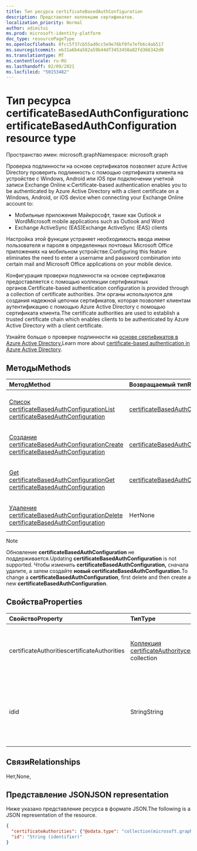 ```yaml
---
title: Тип ресурса certificateBasedAuthConfiguration
description: Представляет коллекцию сертификатов.
localization_priority: Normal
author: adimitui
ms.prod: microsoft-identity-platform
doc_type: resourcePageType
ms.openlocfilehash: 0fcc5f37cb55ad0cc5e9e76bf0fe7efb6c4ab517
ms.sourcegitcommit: eb31a6b4a582a59b44df3453450a82fd366342d0
ms.translationtype: MT
ms.contentlocale: ru-RU
ms.lasthandoff: 02/09/2021
ms.locfileid: "50153482"
---
```

# <a name="certificatebasedauthconfiguration-resource-type"></a><span data-ttu-id="4924a-103">Тип ресурса certificateBasedAuthConfiguration</span><span class="sxs-lookup"><span data-stu-id="4924a-103">certificateBasedAuthConfiguration resource type</span></span>

<span data-ttu-id="4924a-104">Пространство имен: microsoft.graph</span><span class="sxs-lookup"><span data-stu-id="4924a-104">Namespace: microsoft.graph</span></span>

<span data-ttu-id="4924a-105">Проверка подлинности на основе сертификатов позволяет azure Active Directory проверить подлинность с помощью сертификата клиента на устройстве с Windows, Android или iOS при подключении учетной записи Exchange Online к:</span><span class="sxs-lookup"><span data-stu-id="4924a-105">Certificate-based authentication enables you to be authenticated by Azure Active Directory with a client certificate on a Windows, Android, or iOS device when connecting your Exchange Online account to:</span></span>

- <span data-ttu-id="4924a-106">Мобильные приложения Майкрософт, такие как Outlook и Word</span><span class="sxs-lookup"><span data-stu-id="4924a-106">Microsoft mobile applications such as Outlook and Word</span></span>
- <span data-ttu-id="4924a-107">Exchange ActiveSync (EAS)</span><span class="sxs-lookup"><span data-stu-id="4924a-107">Exchange ActiveSync (EAS) clients</span></span>

<span data-ttu-id="4924a-108">Настройка этой функции устраняет необходимость ввода имени пользователя и пароля в определенных почтовых Microsoft Office приложениях на мобильном устройстве.</span><span class="sxs-lookup"><span data-stu-id="4924a-108">Configuring this feature eliminates the need to enter a username and password combination into certain mail and Microsoft Office applications on your mobile device.</span></span>

<span data-ttu-id="4924a-109">Конфигурация проверки подлинности на основе сертификатов предоставляется с помощью коллекции сертификатных органов.</span><span class="sxs-lookup"><span data-stu-id="4924a-109">Certificate-based authentication configuration is provided through a collection of certificate authorities.</span></span> <span data-ttu-id="4924a-110">Эти органы используются для создания надежной цепочки сертификатов, которая позволяет клиентам аутентификацию с помощью Azure Active Directory с помощью сертификата клиента.</span><span class="sxs-lookup"><span data-stu-id="4924a-110">The certificate authorities are used to establish a trusted certificate chain which enables clients to be authenticated by Azure Active Directory with a client certificate.</span></span>

<span data-ttu-id="4924a-111">Узнайте больше о проверке подлинности на [основе сертификатов в Azure Active Directory.](/azure/active-directory/authentication/active-directory-certificate-based-authentication-get-started)</span><span class="sxs-lookup"><span data-stu-id="4924a-111">Learn more about [certificate-based authentication in Azure Active Directory](/azure/active-directory/authentication/active-directory-certificate-based-authentication-get-started).</span></span>

## <a name="methods"></a><span data-ttu-id="4924a-112">Методы</span><span class="sxs-lookup"><span data-stu-id="4924a-112">Methods</span></span>

| <span data-ttu-id="4924a-113">Метод</span><span class="sxs-lookup"><span data-stu-id="4924a-113">Method</span></span>       | <span data-ttu-id="4924a-114">Возвращаемый тип</span><span class="sxs-lookup"><span data-stu-id="4924a-114">Return Type</span></span> | <span data-ttu-id="4924a-115">Описание</span><span class="sxs-lookup"><span data-stu-id="4924a-115">Description</span></span> |
|:-------------|:------------|:------------|
| [<span data-ttu-id="4924a-116">Список certificateBasedAuthConfiguration</span><span class="sxs-lookup"><span data-stu-id="4924a-116">List certificateBasedAuthConfiguration</span></span>](../api/certificatebasedauthconfiguration-list.md) | [<span data-ttu-id="4924a-117">certificateBasedAuthConfiguration</span><span class="sxs-lookup"><span data-stu-id="4924a-117">certificateBasedAuthConfiguration</span></span>](certificatebasedauthconfiguration.md) | <span data-ttu-id="4924a-118">Список свойств коллекции **certificateBasedAuthConfiguration.**</span><span class="sxs-lookup"><span data-stu-id="4924a-118">List the properties of the **certificateBasedAuthConfiguration** collection.</span></span> |
| [<span data-ttu-id="4924a-119">Создание certificateBasedAuthConfiguration</span><span class="sxs-lookup"><span data-stu-id="4924a-119">Create certificateBasedAuthConfiguration</span></span>](../api/certificatebasedauthconfiguration-post-certificatebasedauthconfiguration.md) | [<span data-ttu-id="4924a-120">certificateBasedAuthConfiguration</span><span class="sxs-lookup"><span data-stu-id="4924a-120">certificateBasedAuthConfiguration</span></span>](certificatebasedauthconfiguration.md) | <span data-ttu-id="4924a-121">Создание объекта **certificateBasedAuthConfiguration.**</span><span class="sxs-lookup"><span data-stu-id="4924a-121">Create a new **certificateBasedAuthConfiguration** object.</span></span> |
| [<span data-ttu-id="4924a-122">Get certificateBasedAuthConfiguration</span><span class="sxs-lookup"><span data-stu-id="4924a-122">Get certificateBasedAuthConfiguration</span></span>](../api/certificatebasedauthconfiguration-get.md) | [<span data-ttu-id="4924a-123">certificateBasedAuthConfiguration</span><span class="sxs-lookup"><span data-stu-id="4924a-123">certificateBasedAuthConfiguration</span></span>](certificatebasedauthconfiguration.md) | <span data-ttu-id="4924a-124">Чтение свойств объекта **certificateBasedAuthConfiguration.**</span><span class="sxs-lookup"><span data-stu-id="4924a-124">Read the properties of a **certificateBasedAuthConfiguration** object.</span></span> |
| [<span data-ttu-id="4924a-125">Удаление certificateBasedAuthConfiguration</span><span class="sxs-lookup"><span data-stu-id="4924a-125">Delete certificateBasedAuthConfiguration</span></span>](../api/certificatebasedauthconfiguration-delete.md) | <span data-ttu-id="4924a-126">Нет</span><span class="sxs-lookup"><span data-stu-id="4924a-126">None</span></span> | <span data-ttu-id="4924a-127">Удаление объекта **certificateBasedAuthConfiguration.**</span><span class="sxs-lookup"><span data-stu-id="4924a-127">Delete a **certificateBasedAuthConfiguration** object.</span></span> |

>[!NOTE]
><span data-ttu-id="4924a-128">Обновление **certificateBasedAuthConfiguration** не поддерживается.</span><span class="sxs-lookup"><span data-stu-id="4924a-128">Updating **certificateBasedAuthConfiguration** is not supported.</span></span> <span data-ttu-id="4924a-129">Чтобы изменить **certificateBasedAuthConfiguration,** сначала удалите, а затем создайте **новый certificateBasedAuthConfiguration.**</span><span class="sxs-lookup"><span data-stu-id="4924a-129">To change a **certificateBasedAuthConfiguration**, first delete and then create a new **certificateBasedAuthConfiguration**.</span></span>

## <a name="properties"></a><span data-ttu-id="4924a-130">Свойства</span><span class="sxs-lookup"><span data-stu-id="4924a-130">Properties</span></span>

| <span data-ttu-id="4924a-131">Свойство</span><span class="sxs-lookup"><span data-stu-id="4924a-131">Property</span></span>     | <span data-ttu-id="4924a-132">Тип</span><span class="sxs-lookup"><span data-stu-id="4924a-132">Type</span></span>        | <span data-ttu-id="4924a-133">Описание</span><span class="sxs-lookup"><span data-stu-id="4924a-133">Description</span></span> |
|:-------------|:------------|:------------|
|<span data-ttu-id="4924a-134">certificateAuthorities</span><span class="sxs-lookup"><span data-stu-id="4924a-134">certificateAuthorities</span></span>|<span data-ttu-id="4924a-135">[Коллекция certificateAuthority](certificateauthority.md)</span><span class="sxs-lookup"><span data-stu-id="4924a-135">[certificateAuthority](certificateauthority.md) collection</span></span>|<span data-ttu-id="4924a-136">Коллекция органов сертификации, создав цепочку доверенных сертификатов.</span><span class="sxs-lookup"><span data-stu-id="4924a-136">Collection of certificate authorities which creates a trusted certificate chain.</span></span>|
|<span data-ttu-id="4924a-137">id</span><span class="sxs-lookup"><span data-stu-id="4924a-137">id</span></span>|<span data-ttu-id="4924a-138">String</span><span class="sxs-lookup"><span data-stu-id="4924a-138">String</span></span>|<span data-ttu-id="4924a-139">Уникальный идентификатор конфигурации auth на основе сертификата.</span><span class="sxs-lookup"><span data-stu-id="4924a-139">The unique identifier of the certificate based auth configuration.</span></span> <span data-ttu-id="4924a-140">Только для чтения.</span><span class="sxs-lookup"><span data-stu-id="4924a-140">Read-only.</span></span>|

## <a name="relationships"></a><span data-ttu-id="4924a-141">Связи</span><span class="sxs-lookup"><span data-stu-id="4924a-141">Relationships</span></span>

<span data-ttu-id="4924a-142">Нет,</span><span class="sxs-lookup"><span data-stu-id="4924a-142">None,</span></span>

## <a name="json-representation"></a><span data-ttu-id="4924a-143">Представление JSON</span><span class="sxs-lookup"><span data-stu-id="4924a-143">JSON representation</span></span>

<span data-ttu-id="4924a-144">Ниже указано представление ресурса в формате JSON.</span><span class="sxs-lookup"><span data-stu-id="4924a-144">The following is a JSON representation of the resource.</span></span>

<!-- {
  "blockType": "resource",
  "optionalProperties": [

  ],
  "@odata.type": "microsoft.graph.certificateBasedAuthConfiguration",
  "keyProperty": "id"
}-->

```json
{
  "certificateAuthorities": {"@odata.type": "collection(microsoft.graph.certificateAuthority)"},
  "id": "String (identifier)"
}
```

<!-- uuid: 16cd6b66-4b1a-43a1-adaf-3a886856ed98
2019-02-04 14:57:30 UTC -->
<!-- {
  "type": "#page.annotation",
  "description": "certificateBasedAuthConfiguration resource",
  "keywords": "",
  "section": "documentation",
  "tocPath": ""
}-->
